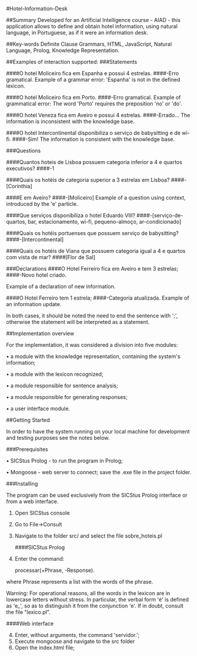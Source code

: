 #Hotel-Information-Desk

##Summary
Developed for an Artificial Intelligence course - AIAD - this application allows to define and obtain hotel information, using natural language, in Portuguese, as if it were an information desk.

##Key-words
Definite Clause Grammars, HTML, JavaScript, Natural Language, Prolog, Knowledge Representation.

##Examples of interaction supported:
###Statements

####O hotel Moliceiro fica em Espanha e possui 4 estrelas.
####-Erro gramatical.
Example of a grammar error: 'Espanha' is not in the defined lexicon.

####O hotel Moliceiro fica em Porto.
####-Erro gramatical.
Example of grammatical error: The word 'Porto' requires the preposition 'no' or 'do'.

####O hotel Veneza fica em Aveiro e possui 4 estrelas.
####-Errado…
The information is inconsistent with the knowledge base.

####O hotel Intercontinental disponibiliza o serviço de babysitting e de wi-fi.
####-Sim!
The information is consistent with the knowledge base.

###Questions

####Quantos hoteis de Lisboa possuem categoria inferior a 4 e quartos executivos?
####-1

####Quais os hotéis de categoria superior a 3 estrelas em Lisboa?
####-[Corinthia]

####E em Aveiro?
####-[Moliceiro]
Example of a question using context, introduced by the 'e' particle.

####Que serviços disponibiliza o hotel Eduardo VIII?
####-[serviço-de-quartos, bar, estacionamento, wi-fi, pequeno-almoço, ar-condicionado]

####Quais os hotéis portuenses que possuem serviço de babysitting?
####-[Intercontinental]

####Quais os hotéis de Viana que possuem categoria igual a 4 e quartos com vista de mar?
####[Flor de Sal]

###Declarations
####O Hotel Ferreiro fica em Aveiro e tem 3 estrelas;
####-Novo hotel criado.

Example of a declaration of new information.

####O Hotel Ferreiro tem 1 estrela;
####-Categoria atualizada.
Example of an information update.

In both cases, it should be noted the need to end the sentence with ';', otherwise the statement will be interpreted as a statement.

##Implementation overview

For the implementation, it was considered a division into five modules:

• a module with the knowledge representation, containing the system's information;

• a module with the lexicon recognized;

• a module responsible for sentence analysis;

• a module responsible for generating responses;

• a user interface module.

##Getting Started

In order to have the system running on your local machine for development and testing purposes see the notes below.

###Prerequisites

• SICStus Prolog - to run the program in Prolog;

• Mongoose - web server to connect; save the .exe file in the project folder.

###Installing

The program can be used exclusively from the SICStus Prolog interface or from a web interface.

1. Open SICStus console
2. Go to File->Consult
3. Navigate to the folder src/ and select the file sobre_hoteis.pl

   ####SICStus Prolog
   
4. Enter the command:

   processar(+Phrase, -Response).

where Phrase represents a list with the words of the phrase.

   Warning:
For operational reasons, all the words in the lexicon are in lowercase letters without stress. In particular, the verbal form 'é' is defined as 'e_', so as to distinguish it from the conjunction 'e'. If in doubt, consult the file "lexico.pl".

   ####Web interface
   
4. Enter, without arguments, the command 'servidor.';
5. Execute mongoose and navigate to the src folder
6. Open the index.html file;
